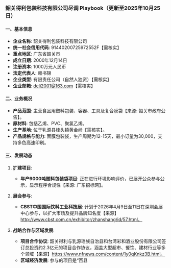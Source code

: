 ### 韶关得利包装科技有限公司尽调 Playbook（更新至2025年10月25日）

#### 一、基本信息
- **企业名称**: 韶关得利包装科技有限公司
- **统一社会信用代码**: 91440200725972552F【需核实】
- **重点地区**: 广东省韶关市
- **成立日期**: 2000年12月14日
- **注册资本**: 1000万元人民币
- **法定代表人**: 赖书锦
- **企业类型**: 有限责任公司（自然人独资）【需核实】
- **企业邮箱**: deli2001@163.com【需核实】

#### 二、业务概况
- **产品范围**: 主营食品用塑料包装、容器、工具及复合膜袋【来源: 韶关市政府公告】。
- **原材料**: 包括乙烯、PVC、聚氯乙烯。
- **生产基地**: 位于乳源县桂头镇黄金岭【需核实】。
- **产品规格与能力**: 面膜包装袋，生产周期为12-15天，最小订量为30,000，支持多色高速印刷。

#### 三、发展动态
1. **扩建项目**:
   - **年产9000吨塑料包装袋项目**: 正在进行环境影响评价，已展开公众参与公示，显示程序合规性【来源: 广东招标网】。
  
2. **展会参与**:
   - **CBST中国国际饮料工业科技展**: 计划于2026年4月9日至11日在深圳会展中心参与，以扩大市场及提升品牌知名度【来源】http://www.cbst.com.cn/exhibitor/zhanshang/id/57.html。
  
3. **战略合作与区域发展**:
   - **项目合作协议**: 韶关得利与乳源瑶族自治县和台湾彩和酒业股份有限公司签订总投资约2.3亿元的项目合作协议，涵盖大型超市、餐饮、建材行业等多个领域【来源】https://www.nfnews.com/content/1y0qKnkz3B.html。
   - **区域经济发展**: 参与的项目是“百县